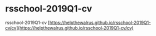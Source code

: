 # rsschool-2019Q1-cv
rsschool-2019Q1-cv
[https://helpthewalrus.github.io/rsschool-2019Q1-cv/cv](https://helpthewalrus.github.io/rsschool-2019Q1-cv/cv)
